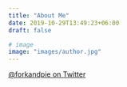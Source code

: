 ```yaml
---
title: "About Me"
date: 2019-10-29T13:49:23+06:00
draft: false

# image
image: "images/author.jpg"
---
```


<a href="https://twitter.com/forkandpie" target="_blank">@forkandpie on Twitter</a>